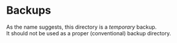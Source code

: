 # Backups

As the name suggests, this directory is a *temporary* backup.  
It should not be used as a proper (conventional) backup directory.
